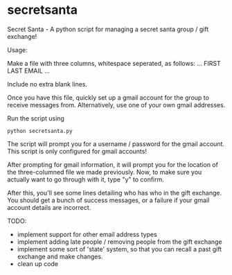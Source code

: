 secretsanta
===========

Secret Santa - A python script for managing a secret santa group / gift exchange!


Usage:

Make a file with three columns, whitespace seperated, as follows:
...
FIRST LAST EMAIL
...

Include no extra blank lines. 

Once you have this file, quickly set up a gmail account for the group to receive messages from. Alternatively, use one of your own gmail addresses.

Run the script using

    python secretsanta.py
    
The script will prompt you for a username / password for the gmail account. This script is only configured for gmail accounts!

After prompting for gmail information, it will prompt you for the location of the three-columned file we made previously.
Now, to make sure you actually want to go through with it, type "y" to confirm. 

After this, you'll see some lines detailing who has who in the gift exchange. You should get a bunch of success messages, or a failure if your gmail account details are incorrect.




TODO: 
  - implement support for other email address types
  - implement adding late people / removing people from the gift exchange
  - implement some sort of 'state' system, so that you can recall a past gift exchange and make changes.
  - clean up code
